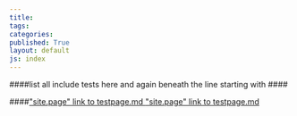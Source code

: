 ```yaml
---
title:
tags: 
categories: 
published: True
layout: default
js: index
---
```


####list all include tests here
and again beneath the line starting with ####


####["site.page" link to testpage.md ]({{site.page}}test/testpage.md)
["site.page" link to testpage.md ]({{site.page}}test/testpage.md)
